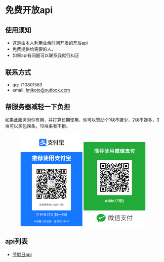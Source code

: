 # 免费开放api

## 使用须知
- 这是由本人利用业余时间开发的开放api
- 免费提供给需要的人。
- 如果api有问题可以联系我就行纠正

## 联系方式
- qq: 710801583
- email: lmikoto@outlook.com

## 帮服务器减轻一下负担
如果此服务对你有用，并打算长期使用，你可以赞助个1块不嫌少，2块不嫌多，3块可以买包辣条，10块来者不拒。

<center class="half">
    <img src="/imgs/alipay.png" width="200"/> <img src="/imgs/wepay.png" width="200"/>
</center>

## api列表
- [节假日api](/doc/holiday.md)
